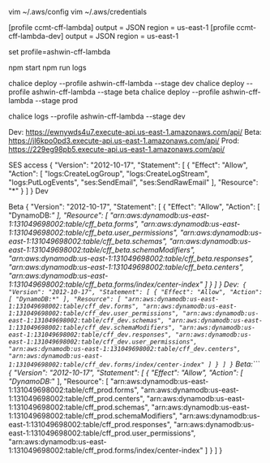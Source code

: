 
vim ~/.aws/config
vim ~/.aws/credentials

[profile ccmt-cff-lambda]
output = JSON
region = us-east-1
[profile ccmt-cff-lambda-dev]
output = JSON
region = us-east-1

set profile=ashwin-cff-lambda

npm start
npm run logs

chalice deploy --profile ashwin-cff-lambda --stage dev
chalice deploy --profile ashwin-cff-lambda --stage beta
chalice deploy --profile ashwin-cff-lambda --stage prod

chalice logs --profile ashwin-cff-lambda --stage dev

Dev: https://ewnywds4u7.execute-api.us-east-1.amazonaws.com/api/
Beta: https://jl6kpo0pd3.execute-api.us-east-1.amazonaws.com/api/
Prod: https://229eg98pb5.execute-api.us-east-1.amazonaws.com/api/

SES access
{
    "Version": "2012-10-17",
    "Statement": [
        {
            "Effect": "Allow",
            "Action": [
                "logs:CreateLogGroup",
                "logs:CreateLogStream",
                "logs:PutLogEvents",
                "ses:SendEmail",
                "ses:SendRawEmail"
            ],
            "Resource": "*"
        }
    ]
}
Dev

Beta
{
    "Version": "2012-10-17",
    "Statement": [
        {
            "Effect": "Allow",
            "Action": [
                "DynamoDB:*"
            ],
            "Resource": [
                "arn:aws:dynamodb:us-east-1:131049698002:table/cff_beta.forms",
                "arn:aws:dynamodb:us-east-1:131049698002:table/cff_beta.user_permissions",
                "arn:aws:dynamodb:us-east-1:131049698002:table/cff_beta.schemas",
                "arn:aws:dynamodb:us-east-1:131049698002:table/cff_beta.schemaModifiers",
                "arn:aws:dynamodb:us-east-1:131049698002:table/cff_beta.responses",
                "arn:aws:dynamodb:us-east-1:131049698002:table/cff_beta.centers",
                "arn:aws:dynamodb:us-east-1:131049698002:table/cff_beta.forms/index/center-index"
            ]
        }
    ]
}
Dev:```
{
    "Version": "2012-10-17",
    "Statement": [
        {
            "Effect": "Allow",
            "Action": [
                "DynamoDB:*"
            ],
            "Resource": [
                "arn:aws:dynamodb:us-east-1:131049698002:table/cff_dev.forms",
                "arn:aws:dynamodb:us-east-1:131049698002:table/cff_dev.user_permissions",
                "arn:aws:dynamodb:us-east-1:131049698002:table/cff_dev.schemas",
                "arn:aws:dynamodb:us-east-1:131049698002:table/cff_dev.schemaModifiers",
                "arn:aws:dynamodb:us-east-1:131049698002:table/cff_dev.responses",
                "arn:aws:dynamodb:us-east-1:131049698002:table/cff_dev.user_permissions",
                "arn:aws:dynamodb:us-east-1:131049698002:table/cff_dev.centers",
                "arn:aws:dynamodb:us-east-1:131049698002:table/cff_dev.forms/index/center-index"
            ]
        }
    ]
}```
Beta:```
{
    "Version": "2012-10-17",
    "Statement": [
        {
            "Effect": "Allow",
            "Action": [
                "DynamoDB:*"
            ],
            "Resource": [
                "arn:aws:dynamodb:us-east-1:131049698002:table/cff_prod.forms",
                "arn:aws:dynamodb:us-east-1:131049698002:table/cff_prod.centers",
                "arn:aws:dynamodb:us-east-1:131049698002:table/cff_prod.schemas",
                "arn:aws:dynamodb:us-east-1:131049698002:table/cff_prod.schemaModifiers",
                "arn:aws:dynamodb:us-east-1:131049698002:table/cff_prod.responses",
                "arn:aws:dynamodb:us-east-1:131049698002:table/cff_prod.user_permissions",
                "arn:aws:dynamodb:us-east-1:131049698002:table/cff_prod.forms/index/center-index"
            ]
        }
    ]
}
```